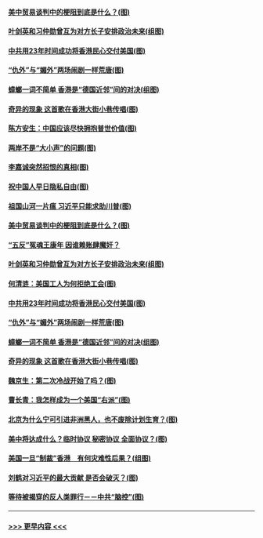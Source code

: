 #### [美中贸易谈判中的梗阻到底是什么？(图)](../pages/p4/907791.md?t=09191300) 
#### [叶剑英和习仲勋曾互为对方长子安排政治未来(组图)](../pages/p4/907786.md?t=09191300) 
#### [中共用23年时间成功将香港民心交付美国(图)](../pages/p4/907698.md?t=09191300) 
#### [“仇外”与“媚外”两场闹剧一样荒唐(图)](../pages/p4/907689.md?t=09191300) 
#### [蟑螂一词不简单 香港是“德国近邻”间的对决(组图)](../pages/p4/907618.md?t=09191300) 
#### [奇异的现象 这首歌在香港大街小巷传唱(图)](../pages/p4/907583.md?t=09191300) 
#### [陈方安生：中国应该尽快拥抱普世价值(图)](../pages/p4/907826.md?t=09191300) 
#### [两岸不是“大小声”的问题(图)](../pages/p4/907825.md?t=09191300) 
#### [李嘉诚突然招恨的真相(图)](../pages/p4/907799.md?t=09191300) 
#### [祝中国人早日隐私自由(图)](../pages/p4/907797.md?t=09191300) 
#### [祖国山河一片瘟 习近平只能求助川普(图)](../pages/p4/907796.md?t=09191300) 
#### [美中贸易谈判中的梗阻到底是什么？(图)](../pages/p4/907791.md?t=09191300) 
#### [“五反”冤魂王康年 因谁赖账肆魔奸？](../pages/p4/907787.md?t=09191300) 
#### [叶剑英和习仲勋曾互为对方长子安排政治未来(组图)](../pages/p4/907786.md?t=09191300) 
#### [何清涟：美国工人为何拒绝工会(图)](../pages/p4/907701.md?t=09191300) 
#### [中共用23年时间成功将香港民心交付美国(图)](../pages/p4/907698.md?t=09191300) 
#### [“仇外”与“媚外”两场闹剧一样荒唐(图)](../pages/p4/907689.md?t=09191300) 
#### [蟑螂一词不简单 香港是“德国近邻”间的对决(组图)](../pages/p4/907618.md?t=09191300) 
#### [奇异的现象 这首歌在香港大街小巷传唱(图)](../pages/p4/907583.md?t=09191300) 
#### [魏京生：第二次冷战开始了吗？(图)](../pages/p4/907581.md?t=09191300) 
#### [曹长青：我怎样成为一个美国“右派”(图)](../pages/p4/907580.md?t=09191300) 
#### [北京为什么宁可引进非洲黑人，也不废除计划生育？(图)](../pages/p4/907577.md?t=09191300) 
#### [美中将达成什么？临时协议 秘密协议 全面协议？(图)](../pages/p4/907576.md?t=09191300) 
#### [美国一旦“制裁”香港　有何灾难性后果？(组图)](../pages/p4/907575.md?t=09191300) 
#### [刘鹤对习近平的最大贡献 是否会破灭？(图)](../pages/p4/907509.md?t=09191300) 
#### [等待被揭穿的反人类罪行－－中共“脑控”(图)](../pages/p4/907167.md?t=09191300) 

----
#### [ >>> 更早内容 <<< ](../indexes/p4-earlier.md)
